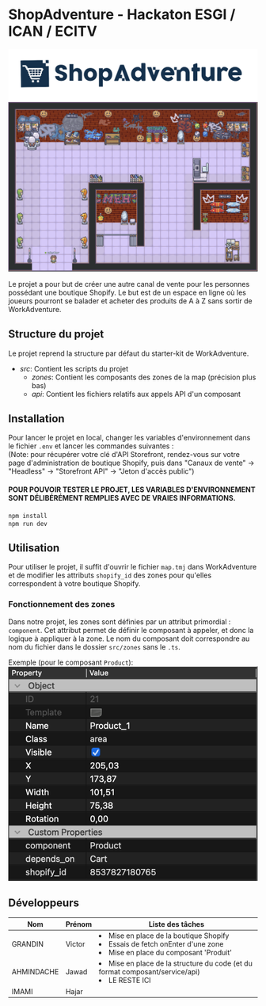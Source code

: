 # ShopAdventure - Hackaton ESGI / ICAN / ECITV

![logo](./shopadventure.png)
![map](./map.png)

Le projet a pour but de créer une autre canal de vente pour les personnes possédant une boutique Shopify.
Le but est de un espace en ligne où les joueurs pourront se balader et acheter des produits de A à Z sans sortir de WorkAdventure.

## Structure du projet
Le projet reprend la structure par défaut du starter-kit de WorkAdventure.
* *src*: Contient les scripts du projet
  * *zones*: Contient les composants des zones de la map (précision plus bas)
  * *api*: Contient les fichiers relatifs aux appels API d'un composant

## Installation

Pour lancer le projet en local, changer les variables d'environnement dans le fichier `.env` et lancer les commandes suivantes :
<br>(Note: pour récupérer votre clé d'API Storefront, rendez-vous sur votre page d'administration de boutique Shopify, puis dans "Canaux de vente" -> "Headless" -> "Storefront API" -> "Jeton d'accès public")
#### POUR POUVOIR TESTER LE PROJET, LES VARIABLES D'ENVIRONNEMENT SONT DÉLIBÉRÉMENT REMPLIES AVEC DE VRAIES INFORMATIONS.

```shell
npm install
npm run dev
```

## Utilisation

Pour utiliser le projet, il suffit d'ouvrir le fichier `map.tmj` dans WorkAdventure et de modifier les attributs `shopify_id` des zones pour qu'elles correspondent à votre boutique Shopify.

### Fonctionnement des zones

Dans notre projet, les zones sont définies par un attribut primordial : `component`.
Cet attribut permet de définir le composant à appeler, et donc la logique à appliquer à la zone.
Le nom du composant doit correspondre au nom du fichier dans le dossier `src/zones` sans le `.ts`.

Exemple (pour le composant `Product`):
![map](./zone.png)

## Développeurs

| Nom        | Prénom | Liste des tâches                                                                                                      |
|------------|--------|-----------------------------------------------------------------------------------------------------------------------|
| GRANDIN    | Victor | <li>Mise en place de la boutique Shopify<li>Essais de fetch onEnter d'une zone<li>Mise en place du composant 'Produit' |
| AHMINDACHE | Jawad  | <li>Mise en place de la structure du code (et du format composant/service/api)<li>LE RESTE ICI                        |
| IMAMI      | Hajar  |                                                                                                            |
